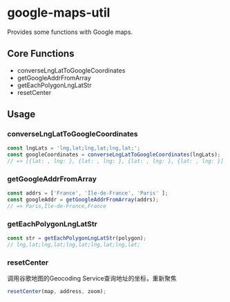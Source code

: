 # google-maps-util

Provides some functions with Google maps.

## Core Functions

- converseLngLatToGoogleCoordinates
- getGoogleAddrFromArray
- getEachPolygonLngLatStr
- resetCenter

## Usage

### converseLngLatToGoogleCoordinates
```javascript
const lngLats = 'lng,lat;lng,lat;lng,lat;';
const googleCoordinates = converseLngLatToGoogleCoordinates(lngLats);
// => [{lat: , lng: }, {lat: , lng: }, {lat: , lng: }, {lat: , lng: }]

```

### getGoogleAddrFromArray
```javascript
const addrs = ['France', 'Île-de-France', 'Paris' ];
const googleAddr = getGoogleAddrFromArray(addrs);
// => Paris,Île-de-France,France
```

### getEachPolygonLngLatStr
```javascript
const str = getEachPolygonLngLatStr(polygon);
// lng,lat;lng,lat;lng,lat;lng,lat;lng,lat;
```

### resetCenter
调用谷歌地图的Geocoding Service查询地址的坐标，重新聚焦
```javascript
resetCenter(map, address, zoom);
```



